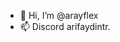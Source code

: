 - 👋 Hi, I’m @arayflex
- 📫 Discord arifaydintr.

<!---
arayflex/arayflex is a ✨ special ✨ repository because its `README.md` (this file) appears on your GitHub profile.
You can click the Preview link to take a look at your changes.
--->
